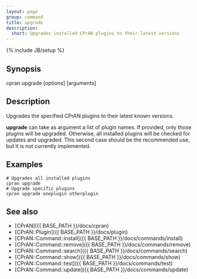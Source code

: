 ```yaml
---
layout: page
group: command
title: upgrade
description:
  short: Upgrades installed CPrAN plugins to their latest versions
---
```

{% include JB/setup %}

## Synopsis

cpran upgrade \[options\] \[arguments\]

## Description

Upgrades the specified CPrAN plugins to their latest known versions.

**upgrade** can take as argument a list of plugin names. If provided, only
those plugins will be upgraded. Otherwise, all installed plugins will be checked
for updates and upgraded. This second case should be the recommended use, but it
is not currently implemented.

## Examples

    # Upgrades all installed plugins
    cpran upgrade
    # Upgrade specific plugins
    cpran upgrade oneplugin otherplugin

## See also

* [CPrAN]({{ BASE_PATH }}/docs/cpran)
* [CPrAN::Plugin]({{ BASE_PATH }}/docs/plugin)
* [CPrAN::Command::install]({{ BASE_PATH }}/docs/commands/install)
* [CPrAN::Command::remove]({{ BASE_PATH }}/docs/commands/remove)
* [CPrAN::Command::search]({{ BASE_PATH }}/docs/commands/search)
* [CPrAN::Command::show]({{ BASE_PATH }}/docs/commands/show)
* [CPrAN::Command::test]({{ BASE_PATH }}/docs/commands/test)
* [CPrAN::Command::update]({{ BASE_PATH }}/docs/commands/update)
